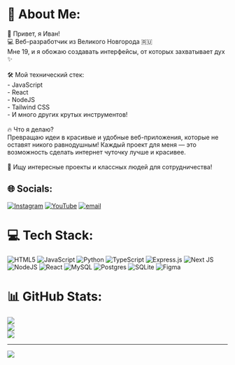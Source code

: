 # 💫 About Me:
👋 Привет, я Иван!<br>💻 Веб-разработчик из Великого Новгорода 🇷🇺<br>Мне 19, и я обожаю создавать интерфейсы, от которых захватывает дух ✨<br><br>🛠️ Мой технический стек:<br>- JavaScript<br>- React<br>- NodeJS<br>- Tailwind CSS<br>- И много других крутых инструментов!<br><br>🔥 Что я делаю?<br>Превращаю идеи в красивые и удобные веб-приложения, которые не оставят никого равнодушным! Каждый проект для меня — это возможность сделать интернет чуточку лучше и красивее.<br><br>👀 Ищу интересные проекты и классных людей для сотрудничества!


## 🌐 Socials:
[![Instagram](https://img.shields.io/badge/Instagram-%23E4405F.svg?logo=Instagram&logoColor=white)](https://instagram.com/zerop913) [![YouTube](https://img.shields.io/badge/YouTube-%23FF0000.svg?logo=YouTube&logoColor=white)](https://youtube.com/@zerop913) [![email](https://img.shields.io/badge/Email-D14836?logo=gmail&logoColor=white)](mailto:ivansmolin913@gmail.com) 

# 💻 Tech Stack:
![HTML5](https://img.shields.io/badge/html5-%23E34F26.svg?style=for-the-badge&logo=html5&logoColor=white) ![JavaScript](https://img.shields.io/badge/javascript-%23323330.svg?style=for-the-badge&logo=javascript&logoColor=%23F7DF1E) ![Python](https://img.shields.io/badge/python-3670A0?style=for-the-badge&logo=python&logoColor=ffdd54) ![TypeScript](https://img.shields.io/badge/typescript-%23007ACC.svg?style=for-the-badge&logo=typescript&logoColor=white) ![Express.js](https://img.shields.io/badge/express.js-%23404d59.svg?style=for-the-badge&logo=express&logoColor=%2361DAFB) ![Next JS](https://img.shields.io/badge/Next-black?style=for-the-badge&logo=next.js&logoColor=white) ![NodeJS](https://img.shields.io/badge/node.js-6DA55F?style=for-the-badge&logo=node.js&logoColor=white) ![React](https://img.shields.io/badge/react-%2320232a.svg?style=for-the-badge&logo=react&logoColor=%2361DAFB) ![MySQL](https://img.shields.io/badge/mysql-4479A1.svg?style=for-the-badge&logo=mysql&logoColor=white) ![Postgres](https://img.shields.io/badge/postgres-%23316192.svg?style=for-the-badge&logo=postgresql&logoColor=white) ![SQLite](https://img.shields.io/badge/sqlite-%2307405e.svg?style=for-the-badge&logo=sqlite&logoColor=white) ![Figma](https://img.shields.io/badge/figma-%23F24E1E.svg?style=for-the-badge&logo=figma&logoColor=white)
# 📊 GitHub Stats:
![](https://github-readme-stats.vercel.app/api?username=zerop913&theme=catppuccin_latte&hide_border=false&include_all_commits=false&count_private=false)<br/>
![](https://nirzak-streak-stats.vercel.app/?user=zerop913&theme=catppuccin_latte&hide_border=false)<br/>
![](https://github-readme-stats.vercel.app/api/top-langs/?username=zerop913&theme=catppuccin_latte&hide_border=false&include_all_commits=false&count_private=false&layout=compact)

---
[![](https://visitcount.itsvg.in/api?id=zerop913&icon=0&color=0)](https://visitcount.itsvg.in)

<!-- Proudly created with GPRM ( https://gprm.itsvg.in ) -->

